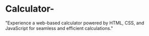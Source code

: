 # Calculator-
"Experience a web-based calculator powered by HTML, CSS, and JavaScript for seamless and efficient calculations."
